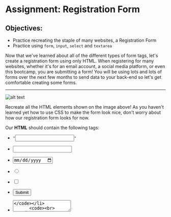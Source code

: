 <h1>Assignment: Registration Form</h1>

<h2>Objectives:</h2>
<ul>
  <li>Practice recreating the staple of many websites, a Registration Form</li>
  <li>Practice using <code>form</code>, <code>input</code>, <code>select</code> and <code>textarea</code></li>
</ul>
<p>
Now that we've learned about all of the different types of form tags, let's create a registration form using only HTML. When registering for many websites, whether it's for an email account, a social media platform, or even this bootcamp, you are submitting a form! You will be using lots and lots of forms over the next few months to send data to your back-end so let's get comfortable creating some forms.
</p>

<hr>

![alt text](https://github.com/alirabah93/Coding-Dojo/blob/master/WEB-FUNDAMENTALS/Week1/Day1/Registration-From/wireframe.jpg?raw=true)

<p>
Recreate all the HTML elements shown on the image above! As you haven't learned yet how to use CSS to make the form look nice, don't worry about how our registration form looks for now.
</p>
<p>Our <strong>HTML</strong> should contain the following tags:</p>

<ul>
  <li><code>"<input type="text">"</code></li>
  <code><br></code>
  <li><code><input type="password"></code></li>
    <code><br></code>
  <li><code><input type="date"></code></li>
    <code><br></code>
  <li><code><input type="radio"></code></li>
    <code><br></code>
  <li><code><input type="checkbox"></code></li>
    <code><br></code>
  <li><code><input type="submit"></code></li>
    <code><br></code>
  <li><code><textarea></code></li>
      <code><br></code>
  <li><code><select></code></li>
      <code><br></code>
</ul>
<hr>
<p>
We'll get to use forms in one way or another in many later assignments during the bootcamp so don't feel the need to memorize all of the different form tags and attributes today. We can always come back to this chapter for reference!
</p>
<p>
  <strong>Important:</strong> don't worry too much about making the form look identical to the image. We will be learning about how exactly to do that tomorrow. For today, it's good enough that the form has all the inputs it needs.
</p>

